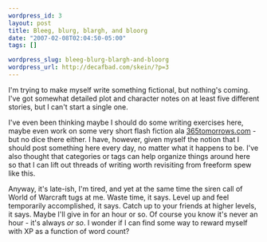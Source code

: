 ```yaml
--- 
wordpress_id: 3
layout: post
title: Bleeg, blurg, blargh, and bloorg
date: "2007-02-08T02:04:50-05:00"
tags: []

wordpress_slug: bleeg-blurg-blargh-and-bloorg
wordpress_url: http://decafbad.com/skein/?p=3
---
```

I'm trying to make myself write something fictional, but nothing's coming.  I've got somewhat detailed plot and character notes on at least five different stories, but I can't start a single one.  

I've even been thinking maybe I should do some writing exercises here, maybe even work on some very short flash fiction ala [365tomorrows.com](http://365tomorrows.com) - but no dice there either.  I have, however, given myself the notion that I should post something here every day, no matter what it happens to be.  I've also thought that categories or tags can help organize things around here so that I can lift out threads of writing worth revisiting from freeform spew like this.  

Anyway, it's late-ish, I'm tired, and yet at the same time the siren call of World of Warcraft tugs at me.  Waste time, it says.  Level up and feel temporarily accomplished, it says.  Catch up to your friends at higher levels, it says.  Maybe I'll give in for an hour or so.  Of course you know it's never an hour - it's always _or so_.  I wonder if I can find some way to reward myself with XP as a function of word count?

